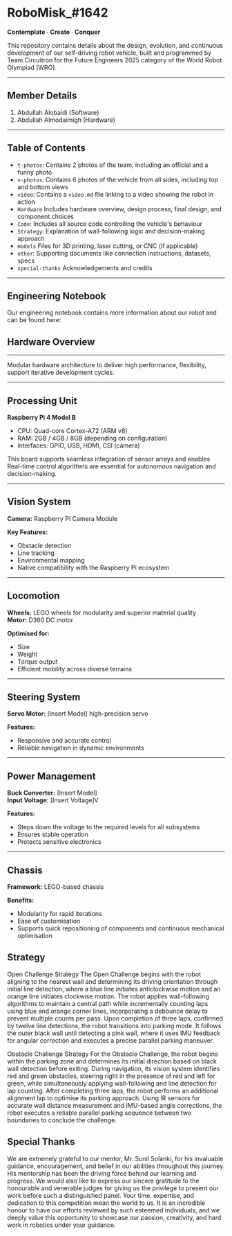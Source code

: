 # RoboMisk_#1642
**Contemplate · Create · Conquer**

This repository contains details about the design, evolution, and continuous development of our self-driving robot vehicle, built and programmed by Team Circuitron for the Future Engineers 2025 category of the World Robot Olympiad (WRO).

---

## Member Details
1. Abdullah Alobaidi (Software)  
2. Abdullah Almodaimigh (Hardware)  

---

## Table of Contents

- `t-photos`: Contains 2 photos of the team, including an official and a funny photo  
- `v-photos`: Contains 6 photos of the vehicle from all sides, including top and bottom views  
- `video`: Contains a `video.md` file linking to a video showing the robot in action  
- `Hardware`  Includes hardware overview, design process, final design, and component choices  
- `Code`: Includes all source code controlling the vehicle's behaviour 
- `Strategy`: Explanation of wall-following logic and decision-making approach  
- `models`  Files for 3D printing, laser cutting, or CNC (if applicable)  
- `other`: Supporting documents like connection instructions, datasets, specs  
- `special-thanks`  Acknowledgements and credits

---
## Engineering Notebook
Our engineering notebook contains more information about our robot and can be found here:

## Hardware Overview

---

Modular hardware architecture to deliver high performance, flexibility, support iterative development cycles.

---

## Processing Unit

**Raspberry Pi 4 Model B**

- CPU: Quad-core Cortex-A72 (ARM v8)
- RAM: 2GB / 4GB / 8GB (depending on configuration)
- Interfaces: GPIO, USB, HDMI, CSI (camera)

This board supports seamless integration of sensor arrays and enables  
Real-time control algorithms are essential for autonomous navigation and decision-making.

---

## Vision System

**Camera:** Raspberry Pi Camera Module

**Key Features:**
- Obstacle detection
- Line tracking
- Environmental mapping
- Native compatibility with the Raspberry Pi ecosystem

---

## Locomotion

**Wheels:** LEGO wheels for modularity and superior material quality  
**Motor:** D360 DC motor  

**Optimised for:**
- Size
- Weight
- Torque output
- Efficient mobility across diverse terrains

---

## Steering System

**Servo Motor:** [Insert Model] high-precision servo  

**Features:**
- Responsive and accurate control
- Reliable navigation in dynamic environments

---

## Power Management

**Buck Converter:** [Insert Model]  
**Input Voltage:** [Insert Voltage]V  

**Features:**
- Steps down the voltage to the required levels for all subsystems
- Ensures stable operation
- Protects sensitive electronics

---

## Chassis

**Framework:** LEGO-based chassis  

**Benefits:**
- Modularity for rapid iterations
- Ease of customisation
- Supports quick repositioning of components and continuous mechanical optimisation

## Strategy
Open Challenge Strategy
The Open Challenge begins with the robot aligning to the nearest wall and determining its driving orientation through initial line detection, where a blue line initiates anticlockwise motion and an orange line initiates clockwise motion. The robot applies wall-following algorithms to maintain a central path while incrementally counting laps using blue and orange corner lines, incorporating a debounce delay to prevent multiple counts per pass. Upon completion of three laps, confirmed by twelve line detections, the robot transitions into parking mode. It follows the outer black wall until detecting a pink wall, where it uses IMU feedback for angular correction and executes a precise parallel parking maneuver.

Obstacle Challenge Strategy
For the Obstacle Challenge, the robot begins within the parking zone and determines its initial direction based on black wall detection before exiting. During navigation, its vision system identifies red and green obstacles, steering right in the presence of red and left for green, while simultaneously applying wall-following and line detection for lap counting. After completing three laps, the robot performs an additional alignment lap to optimise its parking approach. Using IR sensors for accurate wall distance measurement and IMU-based angle corrections, the robot executes a reliable parallel parking sequence between two boundaries to conclude the challenge.


## Special Thanks
We are extremely grateful to our mentor, Mr. Sunil Solanki, for his invaluable guidance, encouragement, and belief in our abilities throughout this journey. His mentorship has been the driving force behind our learning and progress. We would also like to express our sincere gratitude to the honourable and venerable judges for giving us the privilege to present our work before such a distinguished panel. Your time, expertise, and dedication to this competition mean the world to us. It is an incredible honour to have our efforts reviewed by such esteemed individuals, and we deeply value this opportunity to showcase our passion, creativity, and hard work in robotics under your guidance.
